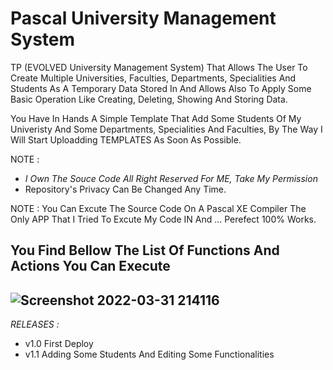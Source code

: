 # Pascal University Management System

TP (EVOLVED University Management System) That Allows The User To Create Multiple Universities, Faculties, Departments, Specialities And Students As A Temporary Data Stored In And Allows Also To Apply Some Basic Operation Like Creating, Deleting, Showing And Storing Data.

You Have In Hands A Simple Template That Add Some Students Of My Univeristy And Some Departments, Specialities And Faculties, By The Way I Will Start Uploadding TEMPLATES As Soon As Possible.

NOTE :

- *I Own The Souce Code All Right Reserved For ME, Take My Permission* 
- Repository's Privacy Can Be Changed Any Time.

NOTE : You Can Excute The Source Code On A Pascal XE Compiler The Only APP That I Tried To Excute My Code IN And ... Perefect 100% Works.

You Find Bellow The List Of Functions And Actions You Can Execute
<br />
---

![Screenshot 2022-03-31 214116](https://user-images.githubusercontent.com/96151694/161145786-022c4d5f-f11a-4e2e-8d7f-3302835620e5.png)
<br />
---

*RELEASES :*
- v1.0 First Deploy
- v1.1 Adding Some Students And Editing Some Functionalities
